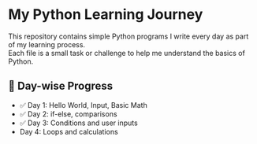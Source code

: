 # My Python Learning Journey

This repository contains simple Python programs I write every day as part of my learning process.  
Each file is a small task or challenge to help me understand the basics of Python.

## 🌱 Day-wise Progress
- ✅ Day 1: Hello World, Input, Basic Math
- ✅ Day 2: if-else, comparisons
- ✅ Day 3: Conditions and user inputs
-  Day 4: Loops and calculations




